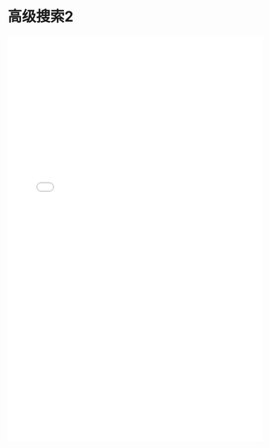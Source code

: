 # 高级搜索2

<iframe width="100%" height="800" src="//jsrun.net/aSpKp/embedded/all/light/" allowfullscreen="allowfullscreen" frameborder="0"></iframe>